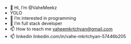 - 👋 Hi, I’m @VaheMeekz
- YOLO 
- 👀 I’m interested in programming
- 🌱 I’m full stack developer
- 📫 How to reach me vaheemkrtchyan@gmail.com
- 📫 linkedin linkedin.com/in/vahe-mkrtchyan-57446b205

<!---
VaheMeekz/VaheMeekz is a ✨ special ✨ repository because its `README.md` (this file) appears on your GitHub profile.
You can click the Preview link to take a look at your changes.
--->

